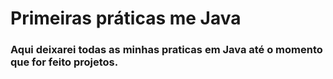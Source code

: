 # Primeiras práticas me Java
### Aqui deixarei todas as minhas praticas em Java até o momento que for feito projetos.
